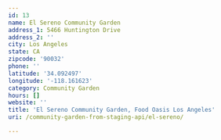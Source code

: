 ```yaml
---
id: 13
name: El Sereno Community Garden
address_1: 5466 Huntington Drive
address_2: ''
city: Los Angeles
state: CA
zipcode: '90032'
phone: ''
latitude: '34.092497'
longitude: '-118.161623'
category: Community Garden
hours: []
website: ''
title: 'El Sereno Community Garden, Food Oasis Los Angeles'
uri: /community-garden-from-staging-api/el-sereno/

---
```

